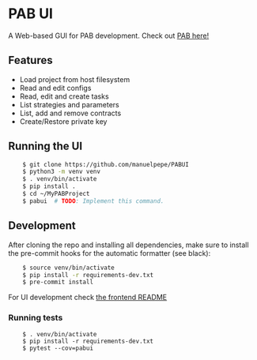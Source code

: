 # PAB UI

A Web-based GUI for PAB development. Check out [PAB here!](https://github.com/manuelpepe/PyAutoBlockchain)


## Features

* Load project from host filesystem
* Read and edit configs
* Read, edit and create tasks
* List strategies and parameters
* List, add and remove contracts
* Create/Restore private key


## Running the UI

```bash
	$ git clone https://github.com/manuelpepe/PABUI 
	$ python3 -m venv venv
	$ . venv/bin/activate
	$ pip install .
	$ cd ~/MyPABProject
	$ pabui  # TODO: Implement this command.
```


## Development

After cloning the repo and installing all dependencies, make sure to install the pre-commit hooks for the
automatic formatter (see black):

```bash
	$ source venv/bin/activate
	$ pip install -r requirements-dev.txt
	$ pre-commit install
```

For UI development check [the frontend README](frontend/README.md)

### Running tests

```
	$ . venv/bin/activate
	$ pip install -r requirements-dev.txt
	$ pytest --cov=pabui
```


